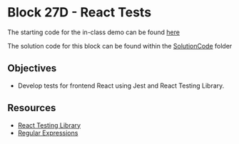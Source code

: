 # Block 27D - React Tests

The starting code for the in-class demo can be found [here](./demo/README.md)

The solution code for this block can be found within the [SolutionCode](../../SolutionCode/27D-ReactTests/README.md) folder

## Objectives
* Develop tests for frontend React using Jest and React Testing Library.

## Resources
* [React Testing Library](https://testing-library.com/docs/react-testing-library/intro)
* [Regular Expressions](https://developer.mozilla.org/en-US/docs/Web/JavaScript/Guide/Regular_expressions/Cheatsheet)
